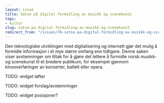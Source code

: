 ```yaml
---
layout: issue
title: Satse på digital formidling av musikk og scenekunst
tags:
- kultur
slug: satse-pa-digital-formidling-av-musikk-og-scenekunst
redirect_from: "/issues/76-satse-pa-digital-formidling-av-musikk-og-scenekunst"
---
```


Den teknologiske utviklingen med digitalisering og internett gjør det mulig å formidle informasjon i et mye større omfang enn tidligere. Denne saken viser avstemninger om tiltak for å gjøre det lettere å formidle norsk musikk- og scenekunst til et bredere publikum, for eksempel gjennom kinooverføringer av konserter, ballett eller opera.

TODO: widget løfter

TODO: widget forslag/avstemninger

TODO: widget posisjoner?

